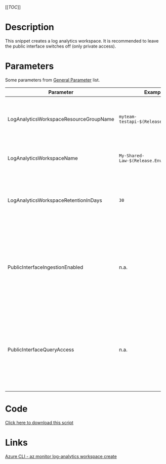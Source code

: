 [[_TOC_]]

# Description
This snippet creates a log analytics workspace. It is recommended to leave the public interface switches off (only private access).

# Parameters
Some parameters from [General Parameter](/Azure/Azure-CLI-Snippets) list.

| Parameter | Example Value | Description |
|--|--|--|
| LogAnalyticsWorkspaceResourceGroupName | `myteam-testapi-$(Release.EnvironmentName)` | The name of the resourcegroup you want your log analytics workspace to be created in |
| LogAnalyticsWorkspaceName | `My-Shared-Law-$(Release.EnvironmentName)` | The name you want to use for your log analytics-workspace.  |
| LogAnalyticsWorkspaceRetentionInDays | `30` | OPTIONAL: The retention in days for the log analytics workspace. NOTE: The default value is 30 days.  |
| PublicInterfaceIngestionEnabled | n.a. | If you pass this switch (without value), public access for ingestion data will be enabled for this log analytics workspace (you still need to be authenticated). |
| PublicInterfaceQueryAccess | n.a. | If you pass this switch (without value), public access for querying data will be enabled for this log analytics workspace (you still need to be authenticated). |

# Code
[Click here to download this script](../../../../src/Log-Analytics-Workspace/Create-Log-Analytics-Workspace.ps1)

# Links

[Azure CLI - az monitor log-analytics workspace create](https://docs.microsoft.com/en-us/cli/azure/monitor/log-analytics/workspace?view=azure-cli-latest#az_monitor_log_analytics_workspace_create)